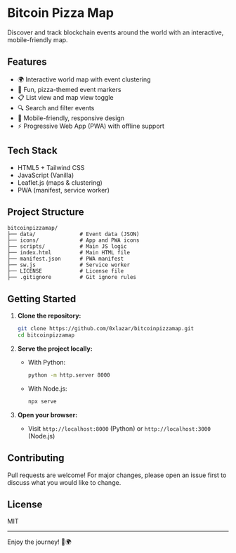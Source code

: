 # Bitcoin Pizza Map

Discover and track blockchain events around the world with an interactive, mobile-friendly map.

## Features

- 🌍 Interactive world map with event clustering
- 🍕 Fun, pizza-themed event markers
- 📋 List view and map view toggle
- 🔍 Search and filter events
- 📱 Mobile-friendly, responsive design
- ⚡ Progressive Web App (PWA) with offline support

## Tech Stack

- HTML5 + Tailwind CSS
- JavaScript (Vanilla)
- Leaflet.js (maps & clustering)
- PWA (manifest, service worker)

## Project Structure

```
bitcoinpizzamap/
├── data/              # Event data (JSON)
├── icons/             # App and PWA icons
├── scripts/           # Main JS logic
├── index.html         # Main HTML file
├── manifest.json      # PWA manifest
├── sw.js              # Service worker
├── LICENSE            # License file
├── .gitignore         # Git ignore rules
```

## Getting Started

1. **Clone the repository:**
   ```bash
   git clone https://github.com/0xlazar/bitcoinpizzamap.git
   cd bitcoinpizzamap
   ```

2. **Serve the project locally:**
   - With Python:
     ```bash
     python -m http.server 8000
     ```
   - With Node.js:
     ```bash
     npx serve
     ```

3. **Open your browser:**
   - Visit `http://localhost:8000` (Python) or `http://localhost:3000` (Node.js)

## Contributing

Pull requests are welcome! For major changes, please open an issue first to discuss what you would like to change.

## License

MIT

---

Enjoy the journey! 🍕🌍 